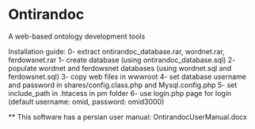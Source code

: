 # Ontirandoc
A web-based ontology development tools

Installation guide:
0- extract ontirandoc_database.rar, wordnet.rar, ferdowsnet.rar
1- create database (using ontirandoc_database.sql)
2- populate wordnet and ferdowsnet databases (using wordnet.sql and ferdowsnet.sql)
3- copy web files in wwwroot
4- set database username and password in shares/config.class.php and Mysql.config.php
5- set include_path in .htacess in pm folder
6- use login.php page for login (default username: omid, password: omid3000)

** This software has a persian user manual: OntirandocUserManual.docx

